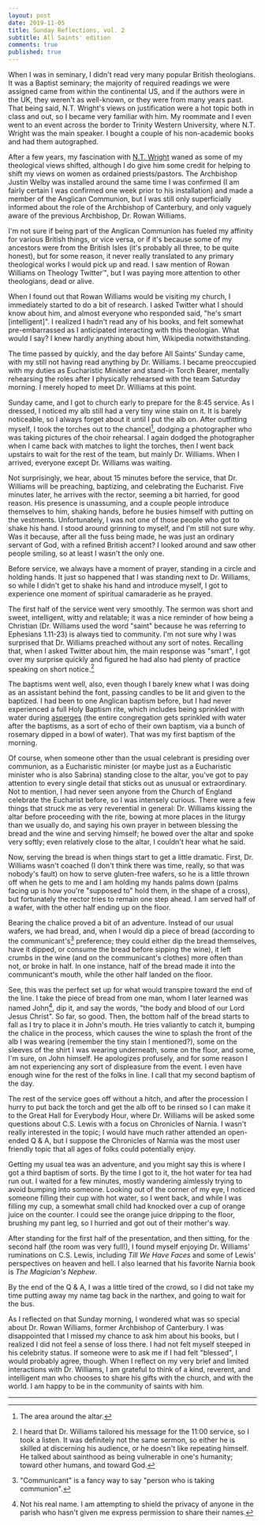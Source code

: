 ```yaml
---
layout: post
date: 2019-11-05
title: Sunday Reflections, vol. 2
subtitle: All Saints' edition
comments: true
published: true
---
```


When I was in seminary, I didn't read very many popular British theologians. It was a Baptist seminary; the majority of required readings we were assigned came from within the continental US, and if the authors were in the UK, they weren't as well-known, or they were from many years past. That being said, N.T. Wright's views on justification were a hot topic both in class and out, so I became very familiar with him. My roommate and I even went to an event across the border to Trinity Western University, where N.T. Wright was the main speaker. I bought a couple of his non-academic books and had them autographed.

After a few years, my fascination with [N.T. Wright](http://ntwrightpage.com/) waned as some of my theological views shifted, although I do give him some credit for helping to shift my views on women as ordained priests/pastors. The Archbishop Justin Welby was installed around the same time I was confirmed (I am fairly certain I was confirmed one week prior to his installation) and made a member of the Anglican Communion, but I was still only superficially informed about the role of the Archbishop of Canterbury, and only vaguely aware of the previous Archbishop, Dr. Rowan Williams. 

I'm not sure if being part of the Anglican Communion has fueled my affinity for various British things, or vice versa, or if it's because some of my ancestors were from the British Isles (it's probably all three, to be quite honest), but for some reason, it never really translated to any primary theological works I would pick up and read. I saw mention of Rowan Williams on Theology Twitter™, but I was paying more attention to other theologians, dead or alive.

When I found out that Rowan Williams would be visiting my church, I immediately started to do a bit of research. I asked Twitter what I should know about him, and almost everyone who responded said, "he's smart [intelligent]". I realized I hadn't read any of his books, and felt somewhat pre-embarrassed as I anticipated interacting with this theologian. What would I say? I knew hardly anything about him, Wikipedia notwithstanding. 

The time passed by quickly, and the day before All Saints' Sunday came, with my still not having read anything by Dr. Williams. I became preoccupied with my duties as Eucharistic Minister and stand-in Torch Bearer, mentally rehearsing the roles after I physically rehearsed with the team Saturday morning. I merely hoped to meet Dr. Williams at this point.

Sunday came, and I got to church early to prepare for the 8:45 service. As I dressed, I noticed my alb still had a very tiny wine stain on it. It is barely noticeable, so I always forget about it until I put the alb on. After outfitting myself, I took the torches out to the chancel[^1], dodging a photographer who was taking pictures of the choir rehearsal. I again dodged the photographer when I came back with matches to light the torches, then I went back upstairs to wait for the rest of the team, but mainly Dr. Williams. When I arrived, everyone except Dr. Williams was waiting.

Not surprisingly, we hear, about 15 minutes before the service, that Dr. Williams will be preaching, baptizing, and celebrating the Eucharist. Five minutes later, he arrives with the rector, seeming a bit harried, for good reason. His presence is unassuming, and a couple people introduce themselves to him, shaking hands, before he busies himself with putting on the vestments. Unfortunately, I was not one of those people who got to shake his hand. I stood around grinning to myself, and I'm still not sure why. Was it because, after all the fuss being made, he was just an ordinary servant of God, with a refined British accent? I looked around and saw other people smiling, so at least I wasn't the only one.

Before service, we always have a moment of prayer, standing in a circle and holding hands. It just so happened that I was standing next to Dr. Williams, so while I didn't get to shake his hand and introduce myself, I got to experience one moment of spiritual camaraderie as he prayed.

The first half of the service went very smoothly. The sermon was short and sweet, intelligent, witty and relatable; it was a nice reminder of how being a Christian (Dr. Williams used the word "saint" because he was referring to Ephesians 1.11-23) is always tied to community. I'm not sure why I was surprised that Dr. Williams preached without any sort of notes. Recalling that, when I asked Twitter about him, the main response was "smart", I got over my surprise quickly and figured he had also had plenty of practice speaking on short notice.[^2]

The baptisms went well, also, even though I barely knew what I was doing as an assistant behind the font, passing candles to be lit and given to the baptized. I had been to one Anglican baptism before, but I had never experienced a full Holy Baptism rite, which includes being sprinkled with water during [asperges](https://episcopalchurch.org/library/glossary/asperges) (the entire congregation gets sprinkled with water after the baptisms, as a sort of echo of their own baptism, via a bunch of rosemary dipped in a bowl of water). That was my first baptism of the morning.

Of course, when someone other than the usual celebrant is presiding over communion, as a Eucharistic minister (or maybe just as a Eucharistic minister who is also Sabrina) standing close to the altar, you've got to pay attention to every single detail that sticks out as unusual or extraordinary. Not to mention, I had never seen anyone from the Church of England celebrate the Eucharist before, so I was intensely curious. There were a few things that struck me as very reverential in general: Dr. Williams kissing the altar before proceeding with the rite, bowing at more places in the liturgy than we usually do, and saying his own prayer in between blessing the bread and the wine and serving himself; he bowed over the altar and spoke very softly; even relatively close to the altar, I couldn't hear what he said. 

Now, serving the bread is when things start to get a little dramatic. First, Dr. Williams wasn't coached (I don't think there was time, really, so that was nobody's fault) on how to serve gluten-free wafers, so he is a little thrown off when he gets to me and I am holding my hands palms down (palms facing up is how you're "supposed to" hold them, in the shape of a cross), but fortunately the rector tries to remain one step ahead. I am served half of a wafer, with the other half ending up on the floor.

Bearing the chalice proved a bit of an adventure. Instead of our usual wafers, we had bread, and, when I would dip a piece of bread (according to the communicant's[^3] preference; they could either dip the bread themselves, have it dipped, or consume the bread before sipping the wine), it left crumbs in the wine (and on the communicant's clothes) more often than not, or broke in half. In one instance, half of the bread made it into the communicant's mouth, while the other half landed on the floor. 

See, this was the perfect set up for what would transpire toward the end of the line. I take the piece of bread from one man, whom I later learned was named John[^4], dip it, and say the words, "the body and blood of our Lord Jesus Christ". So far, so good. Then, the bottom half of the bread starts to fall as I try to place it in John's mouth. He tries valiantly to catch it, bumping the chalice in the process, which causes the wine to splash the front of the alb I was wearing (remember the tiny stain I mentioned?), some on the sleeves of the shirt I was wearing underneath, some on the floor, and some, I'm sure, on John himself. He apologizes profusely, and for some reason I am not experiencing any sort of displeasure from the event. I even have enough wine for the rest of the folks in line. I call that my second baptism of the day.

The rest of the service goes off without a hitch, and after the procession I hurry to put back the torch and get the alb off to be rinsed so I can make it to the Great Hall for Everybody Hour, where Dr. Williams will be asked some questions about C.S. Lewis with a focus on Chronicles of Narnia. I wasn't really interested in the topic; I would have much rather attended an open-ended Q & A, but I suppose the Chronicles of Narnia was the most user friendly topic that all ages of folks could potentially enjoy.

Getting my usual tea was an adventure, and you might say this is where I got a third baptism of sorts. By the time I got to it, the hot water for tea had run out. I waited for a few minutes, mostly wandering aimlessly trying to avoid bumping into someone. Looking out of the corner of my eye, I noticed someone filling their cup with hot water, so I went back, and while I was filling my cup, a somewhat small child had knocked over a cup of orange juice on the counter. I could see the orange juice dripping to the floor, brushing my pant leg, so I hurried and got out of their mother's way.

After standing for the first half of the presentation, and then sitting, for the second half (the room was very full!), I found myself enjoying Dr. Williams' ruminations on C.S. Lewis, including *Till We Have Faces* and some of Lewis' perspectives on heaven and hell. I also learned that his favorite Narnia book is *The Magician's Nephew*.

By the end of the Q & A, I was a little tired of the crowd, so I did not take my time putting away my name tag back in the narthex, and going to wait for the bus. 

As I reflected on that Sunday morning, I wondered what was so special about Dr. Rowan Williams, former Archbishop of Canterbury. I was disappointed that I missed my chance to ask him about his books, but I realized I did not feel a sense of loss there. I had not felt myself steeped in his celebrity status. If someone were to ask me if I had felt "blessed", I would probably agree, though. When I reflect on my very brief and limited interactions with Dr. Williams, I am grateful to think of a kind, reverent, and intelligent man who chooses to share his gifts with the church, and with the world. I am happy to be in the community of saints with him.

___
[^1]: The area around the altar.
[^2]: I heard that Dr. Williams tailored his message for the 11:00 service, so I took a listen. It was definitely not the same sermon, so either he is skilled at discerning his audience, or he doesn't like repeating himself. He talked about sainthood as being vulnerable in one's humanity; toward other humans, and toward God.
[^3]: "Communicant" is a fancy way to say "person who is taking communion".
[^4]: Not his real name. I am attempting to shield the privacy of anyone in the parish who hasn't given me express permission to share their names.
